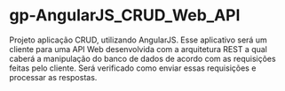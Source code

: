 # gp-AngularJS_CRUD_Web_API
Projeto aplicação CRUD, utilizando AngularJS. Esse aplicativo será um cliente para uma API Web desenvolvida com a arquitetura REST a qual caberá a manipulação do banco de dados de acordo com as requisições feitas pelo cliente. Será verificado como enviar essas requisições e processar as respostas.
